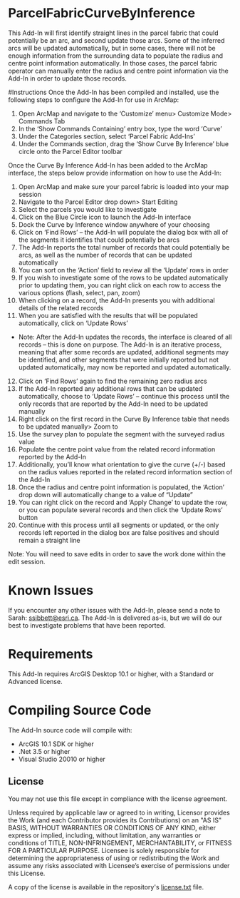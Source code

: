 # ParcelFabricCurveByInference

This Add-In will first identify straight lines in the parcel fabric that could potentially be an arc, and second update those arcs. Some of the inferred arcs will be updated automatically, but in some cases, there will not be enough information from the surrounding data to populate the radius and centre point information automatically. In those cases, the parcel fabric operator can manually enter the radius and centre point information via the Add-In in order to update those records. 

#Instructions
Once the Add-In has been compiled and installed, use the following steps to configure the Add-In for use in ArcMap:

1.	Open ArcMap and navigate to the ‘Customize’ menu> Customize Mode> Commands Tab
2.	In the ‘Show Commands Containing’ entry box, type the word ‘Curve’
3.	Under the Categories section, select ‘Parcel Fabric Add-Ins’
4.	Under the Commands section, drag the ‘Show Curve By Inference’ blue circle onto the Parcel Editor toolbar


Once the Curve By Inference Add-In has been added to the ArcMap interface, the steps below provide information on how to use the Add-In:

1.	Open ArcMap and make sure your parcel fabric is loaded into your map session
2.	Navigate to the Parcel Editor drop down> Start Editing
3.	Select the parcels you would like to investigate
4.	Click on the Blue Circle icon to launch the Add-In interface 
5.	Dock the Curve by Inference window anywhere of your choosing
6.	Click on ‘Find Rows’ – the Add-In will populate the dialog box with all of the segments it identifies that could potentially be arcs
7.	The Add-In reports the total number of records that could potentially be arcs, as well as the number of records that can be updated automatically
8.	You can sort on the ‘Action’ field to review all the ‘Update’ rows in order
9.	If you wish to investigate some of the rows to be updated automatically prior to updating them, you can right click on each row to access the various options (flash, select, pan, zoom)
10.	When clicking on a record, the Add-In presents you with additional details of the related records
11.	When you are satisfied with the results that will be populated automatically, click on ‘Update Rows’
  * Note: After the Add-In updates the records, the interface is cleared of all records – this is done on purpose. The Add-In is an iterative process, meaning that after some records are updated, additional segments may be identified, and other segments that were initially reported but not updated automatically, may now be reported and updated automatically. 
12.	Click on ‘Find Rows’ again to find the remaining zero radius arcs
13.	If the Add-In reported any additional rows that can be updated automatically, choose to ‘Update Rows’ – continue this process until the only records that are reported by the Add-In need to be updated manually
14.	Right click on the first record in the Curve By Inference table that needs to be updated manually> Zoom to
15.	Use the survey plan to populate the segment with the surveyed radius value 
16.	Populate the centre point value from the related record information reported by the Add-In
17.	Additionally, you’ll know what orientation to give the curve (+/-) based on the radius values reported in the related record information section of the Add-In
18.	Once the radius and centre point information is populated, the ‘Action’ drop down will automatically change to a value of “Update”
19.	You can right click on the record and ‘Apply Change’ to update the row, or you can populate several records and then click the ‘Update Rows’ button
20.	Continue with this process until all segments or updated, or the only records left reported in the dialog box are false positives and should remain a straight line

Note: You will need to save edits in order to save the work done within the edit session. 

# Known Issues

If you encounter any other issues with the Add-In, please send a note to Sarah: ssibbett@esri.ca. The Add-In is delivered as-is, but we will do our best to investigate problems that have been reported. 

# Requirements

This Add-In requires ArcGIS Desktop 10.1 or higher, with a Standard or Advanced license. 

# Compiling Source Code

The Add-In source code will compile with:
  * ArcGIS 10.1 SDK or higher
  * .Net 3.5 or higher
  * Visual Studio 20010 or higher

## License

You may not use this file except in compliance with the license agreement.

Unless required by applicable law or agreed to in writing, Licensor provides the Work (and each Contributor provides its Contributions) on an "AS IS" BASIS, WITHOUT WARRANTIES OR CONDITIONS OF ANY KIND, either express or implied, including, without limitation, any warranties or conditions of TITLE, NON-INFRINGEMENT, MERCHANTABILITY, or FITNESS FOR A PARTICULAR PURPOSE. Licensee is solely responsible for determining the appropriateness of using or redistributing the Work and assume any risks associated with Licensee’s exercise of permissions under this License.

A copy of the license is available in the repository's [license.txt](license.txt) file.
